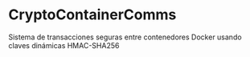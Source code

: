 # CryptoContainerComms
Sistema de transacciones seguras entre contenedores Docker usando claves dinámicas HMAC-SHA256
